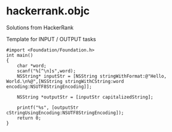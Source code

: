 # hackerrank.objc
Solutions from HackerRank 


Template for INPUT / OUTPUT tasks

```objc
#import <Foundation/Foundation.h>
int main()
{
    char *word;
    scanf("%[^\n]s",word);
    NSString* inputStr = [NSString stringWithFormat:@"Hello, World.\n%@",[NSString stringWithCString:word encoding:NSUTF8StringEncoding]];
    
    NSString *outputStr = [inputStr capitalizedString];
    
    printf("%s", [outputStr cStringUsingEncoding:NSUTF8StringEncoding]);
    return 0;
}
```
